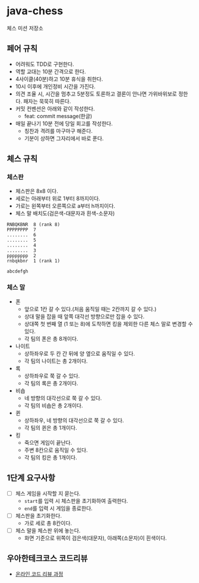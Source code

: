 # java-chess

체스 미션 저장소

## 페어 규칙
- 어려워도 TDD로 구현한다.
- 역할 교대는 10분 간격으로 한다.
- 4사이클(40분)하고 10분 휴식을 취한다.
- 10시 이후에 개인정비 시간을 가진다.
- 의견 조율 시, 시간을 멈추고 5분정도 토론하고 결론이 안나면 가위바위보로 정한다. 패자는 묵묵히 따른다.
- 커밋 컨벤션은 아래와 같이 작성한다.
    - feat: commit message(한글)
- 매일 끝나기 10분 전에 당일 회고를 작성한다.
    - 칭찬과 격려를 마구마구 해준다.
    - 기분이 상하면 그자리에서 바로 푼다.

## 체스 규칙

### 체스판
- 체스판은 8x8 이다.
- 세로는 아래부터 위로 1부터 8까지이다.
- 가로는 왼쪽부터 오른쪽으로 a부터 h까지이다.
- 체스 말 배치도(검은색-대문자과 흰색-소문자)
~~~
RNBQKBNR  8 (rank 8)
PPPPPPPP  7
........  6
........  5
........  4
........  3
pppppppp  2
rnbqkbnr  1 (rank 1)

abcdefgh
~~~
### 체스 말
- 폰
  - 앞으로 1칸 갈 수 있다.(처음 움직일 때는 2칸까지 갈 수 있다.)
  - 상대 말을 잡을 때 앞쪽 대각선 방향으로만 잡을 수 있다.
  - 상대쪽 첫 번째 열 (1 또는 8)에 도착하면 킹을 제외한 다른 체스 말로 변경할 수 있다.
  - 각 팀의 폰은 총 8개이다.
- 나이트
  - 상하좌우로 두 칸 간 뒤에 양 옆으로 움직일 수 있다.
  - 각 팀의 나이트는 총 2개이다.
- 록
  - 상하좌우로 쭉 갈 수 있다.
  - 각 팀의 록은 총 2개이다.
- 비숍
  - 네 방향의 대각선으로 쭉 갈 수 있다.
  - 각 팀의 비숍은 총 2개이다.
- 퀸
  - 상하좌우, 네 방향의 대각선으로 쭉 갈 수 있다.
  - 각 팀의 퀸은 총 1개이다.
- 킹
  - 죽으면 게임이 끝난다.
  - 주변 8칸으로 움직일 수 있다.
  - 각 팀의 킹은 총 1개이다.

## 1단계 요구사항
- [ ] 체스 게임을 시작할 지 묻는다.
  - `start`를 입력 시 체스판을 초기화하여 출력한다.
  - `end`를 입력 시 게임을 종료한다.
- [ ] 체스판을 초기화한다.
  - 가로 세로 총 8칸이다.
- [ ] 체스 말을 체스판 위에 놓는다.
  - 화면 기준으로 위쪽이 검은색(대문자), 아래쪽(소문자)이 흰색이다.



## 우아한테크코스 코드리뷰

- [온라인 코드 리뷰 과정](https://github.com/woowacourse/woowacourse-docs/blob/master/maincourse/README.md)
